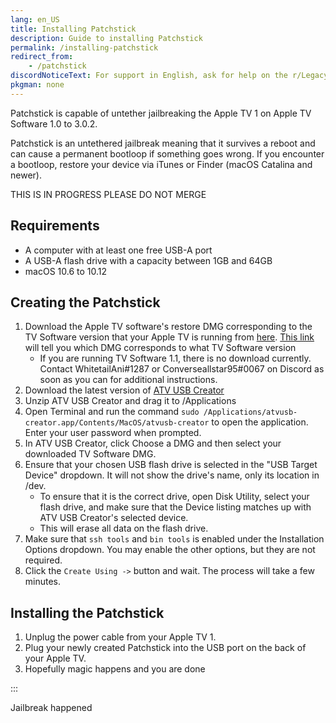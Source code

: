 ```yaml
---
lang: en_US
title: Installing Patchstick
description: Guide to installing Patchstick
permalink: /installing-patchstick
redirect_from:
    - /patchstick
discordNoticeText: For support in English, ask for help on the r/LegacyJailbreak [Discord Server](http://discord.legacyjailbreak.com/).
pkgman: none
---
```


Patchstick is capable of untether jailbreaking the Apple TV 1 on Apple TV Software 1.0 to 3.0.2.

Patchstick is an <router-link to="/types-of-jailbreak/#untethered-jailbreaks">untethered</router-link> jailbreak meaning that it survives a reboot and can cause a permanent bootloop if something goes wrong. If you encounter a bootloop, restore your device via iTunes or Finder (macOS Catalina and newer).

THIS IS IN PROGRESS PLEASE DO NOT MERGE

## Requirements

- A computer with at least one free USB-A port
- A USB-A flash drive with a capacity between 1GB and 64GB
- macOS 10.6 to 10.12

## Creating the Patchstick

1. Download the Apple TV software's restore DMG corresponding to the TV Software version that your Apple TV is running from [here](https://mega.nz/folder/k4FAXCIB#Fk7pxs6ikYzL3YBvAGX5ig/folder/cgUwDb5S). [This link](https://www.iclarified.com/970/appletv-firmware-download-locations) will tell you which DMG corresponds to what TV Software version
    - If you are running TV Software 1.1, there is no download currently. Contact WhitetailAni#1287 or Converseallstar95#0067 on Discord as soon as you can for additional instructions.
1. Download the latest version of [ATV USB Creator](https://mega.nz/folder/k4FAXCIB#Fk7pxs6ikYzL3YBvAGX5ig/folder/M1kWwbia)
1. Unzip ATV USB Creator and drag it to /Applications
1. Open Terminal and run the command `sudo /Applications/atvusb-creator.app/Contents/MacOS/atvusb-creator` to open the application. Enter your user password when prompted.
1. In ATV USB Creator, click Choose a DMG and then select your downloaded TV Software DMG.
1. Ensure that your chosen USB flash drive is selected in the "USB Target Device" dropdown. It will not show the drive's name, only its location in /dev.
    - To ensure that it is the correct drive, open Disk Utility, select your flash drive, and make sure that the Device listing matches up with ATV USB Creator's selected device.
    - This will erase all data on the flash drive.
1. Make sure that `ssh tools` and `bin tools` is enabled under the Installation Options dropdown. You may enable the other options, but they are not required.
1. Click the `Create Using ->` button and wait. The process will take a few minutes.

## Installing the Patchstick

1. Unplug the power cable from your Apple TV 1.
1. Plug your newly created Patchstick into the USB port on the back of your Apple TV.
1. Hopefully magic happens and you are done

:::

Jailbreak happened
